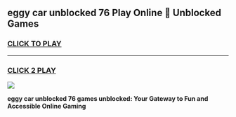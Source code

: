 
## eggy car unblocked 76 Play Online 👋 Unblocked Games
<h3>
<a href="https://premium.freeplayer.one?title=eggy_car_unblocked_76&ref=19F">CLICK TO PLAY</a></h3>
<hr>

<h3>
<a href="https://premium.freeplayer.one?title=eggy_car_unblocked_76&ref=19F">CLICK 2 PLAY</a>
  
</h3>

<a href="https://premium.freeplayer.one?title=eggy_car_unblocked_76&ref=19F"><img src="https://clearcache.store/games.png"></a>


**eggy car unblocked 76 games unblocked: Your Gateway to Fun and Accessible Online Gaming**
